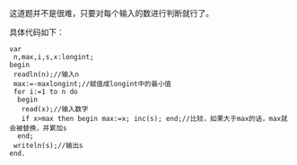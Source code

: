这道题并不是很难，只要对每个输入的数进行判断就行了。

具体代码如下：
```
var
 n,max,i,s,x:longint;
begin
 readln(n);//输入n
 max:=-maxlongint;//赋值成longint中的最小值
 for i:=1 to n do
  begin
   read(x);//输入数字
   if x>max then begin max:=x; inc(s); end;//比较，如果大于max的话，max就会被替换，并累加s
  end;
 writeln(s);//输出s
end.
```
